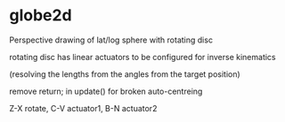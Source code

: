 # globe2d
Perspective drawing of lat/log sphere with rotating disc

rotating disc has linear actuators to be configured for inverse kinematics

(resolving the lengths from the angles from the target position)

remove return; in update() for broken auto-centreing

Z-X rotate, C-V actuator1, B-N actuator2
